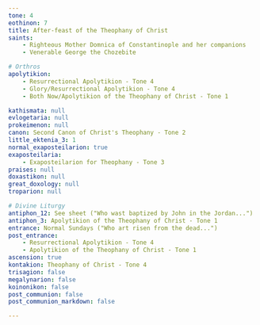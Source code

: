 ```yaml
---
tone: 4
eothinon: 7
title: After-feast of the Theophany of Christ
saints:
    - Righteous Mother Domnica of Constantinople and her companions
    - Venerable George the Chozebite

# Orthros
apolytikion:
    - Resurrectional Apolytikion - Tone 4
    - Glory/Resurrectional Apolytikion - Tone 4
    - Both Now/Apolytikion of the Theophany of Christ - Tone 1

kathismata: null
evlogetaria: null
prokeimenon: null
canon: Second Canon of Christ's Theophany - Tone 2
little_ektenia_3: 1
normal_exaposteilarion: true
exaposteilaria:
    - Exaposteilarion for Theophany - Tone 3
praises: null
doxastikon: null
great_doxology: null
troparion: null

# Divine Liturgy
antiphon_12: See sheet ("Who wast baptized by John in the Jordan...")
antiphon_3: Apolytikion of the Theophany of Christ - Tone 1
entrance: Normal Sundays ("Who art risen from the dead...")
post_entrance:
    - Resurrectional Apolytikion - Tone 4
    - Apolytikion of the Theophany of Christ - Tone 1
ascension: true
kontakion: Theophany of Christ - Tone 4
trisagion: false
megalynarion: false
koinonikon: false
post_communion: false
post_communion_markdown: false

---
```


